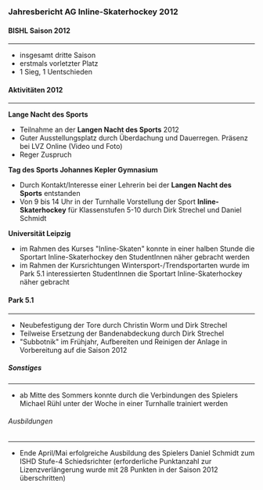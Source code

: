 ### Jahresbericht AG Inline-Skaterhockey 2012

#### BISHL Saison 2012
---

* insgesamt dritte Saison
* erstmals vorletzter Platz
* 1 Sieg, 1 Uentschieden

#### Aktivitäten 2012
----

**Lange Nacht des Sports**

* Teilnahme an der **Langen Nacht des Sports** 2012
* Guter Ausstellungsplatz durch Überdachung und Dauerregen. Präsenz bei LVZ Online (Video und Foto)
* Reger Zuspruch

**Tag des Sports Johannes Kepler Gymnasium**

* Durch Kontakt/Interesse einer Lehrerin bei der **Langen Nacht des Sports** entstanden
* Von 9 bis 14 Uhr in der Turnhalle Vorstellung der Sport **Inline-Skaterhockey** für Klassenstufen 5-10 durch Dirk Strechel und Daniel Schmidt

**Universität Leipzig**

* im Rahmen des Kurses "Inline-Skaten" konnte in einer halben Stunde die Sportart Inline-Skaterhockey den StudentInnen näher gebracht werden
* im Rahmen der Kursrichtungen Wintersport-/Trendsportarten wurde im Park 5.1 interessierten StudentInnen die Sportart Inline-Skaterhockey näher gebracht

#### Park 5.1
-----

* Neubefestigung der Tore durch Christin Worm und Dirk Strechel
* Teilweise Ersetzung der Bandenabdeckung durch Dirk Strechel
* "Subbotnik" im Frühjahr, Aufbereiten und Reinigen der Anlage in Vorbereitung auf die Saison 2012

##### Sonstiges
-----

* ab Mitte des Sommers konnte durch die Verbindungen des Spielers Michael Rühl unter der Woche in einer Turnhalle trainiert werden

###### Ausbildungen
------

* Ende April/Mai erfolgreiche Ausbildung des Spielers Daniel Schmidt zum ISHD Stufe-4 Schiedsrichter
(erforderliche Punktanzahl zur Lizenzverlängerung wurde mit 28 Punkten in der Saison 2012 überschritten) 


 


